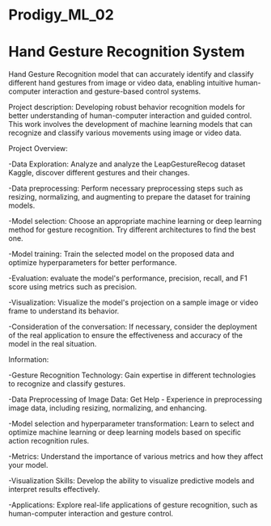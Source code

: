 # Prodigy_ML_02
# Hand Gesture Recognition System

Hand Gesture Recognition model that can accurately identify and classify different hand gestures from image or video data, enabling intuitive human-computer interaction and gesture-based control systems.

Project description: Developing robust behavior recognition models for better understanding of human-computer interaction and guided control. This work involves the development of machine learning models that can recognize and classify various movements using image or video data.

Project Overview:

-Data Exploration: Analyze and analyze the LeapGestureRecog dataset Kaggle, discover different gestures and their changes.

-Data preprocessing: Perform necessary preprocessing steps such as resizing, normalizing, and augmenting to prepare the dataset for training models.

-Model selection: Choose an appropriate machine learning or deep learning method for gesture recognition. Try different architectures to find the best one.

-Model training: Train the selected model on the proposed data and optimize hyperparameters for better performance.

-Evaluation: evaluate the model's performance, precision, recall, and F1 score using metrics such as precision.

-Visualization: Visualize the model's projection on a sample image or video frame to understand its behavior.

-Consideration of the conversation: If necessary, consider the deployment of the real application to ensure the effectiveness and accuracy of the model in the real situation.

Information:

-Gesture Recognition Technology: Gain expertise in different technologies to recognize and classify gestures.

-Data Preprocessing of Image Data: Get Help - Experience in preprocessing image data, including resizing, normalizing, and enhancing.

-Model selection and hyperparameter transformation: Learn to select and optimize machine learning or deep learning models based on specific action recognition rules.

-Metrics: Understand the importance of various metrics and how they affect your model.

-Visualization Skills: Develop the ability to visualize predictive models and interpret results effectively.

-Applications: Explore real-life applications of gesture recognition, such as human-computer interaction and gesture control.
